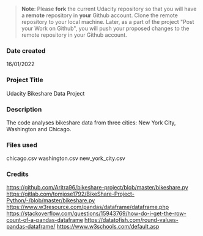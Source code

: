 >**Note**: Please **fork** the current Udacity repository so that you will have a **remote** repository in **your** Github account. Clone the remote repository to your local machine. Later, as a part of the project "Post your Work on Github", you will push your proposed changes to the remote repository in your Github account.

### Date created
16/01/2022

### Project Title
Udacity Bikeshare Data Project

### Description
The code analyses bikeshare data from three cities: New York City, Washington and Chicago.

### Files used
chicago.csv
washington.csv
new_york_city.csv

### Credits
https://github.com/Aritra96/bikeshare-project/blob/master/bikeshare.py
https://gitlab.com/tomjose1792/BikeShare-Project-Python/-/blob/master/bikeshare.py
https://www.w3resource.com/pandas/dataframe/dataframe.php
https://stackoverflow.com/questions/15943769/how-do-i-get-the-row-count-of-a-pandas-dataframe
https://datatofish.com/round-values-pandas-dataframe/
https://www.w3schools.com/default.asp
